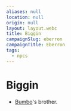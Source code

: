 ```yaml
---
aliases: null
location: null
origin: null
layout: layout.webc
title: Biggin
campaignSlug: eberron
campaignTitle: Eberron
tags:
  - npcs
---
```

# Biggin

- [Bumbo](pcs/bumbo.md)'s brother.
